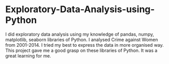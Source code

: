 # Exploratory-Data-Analysis-using-Python
I did exploratory data analysis using my knowledge of pandas, numpy, matplotlib, seaborn libraries of Python. I analysed Crime against Women from 2001-2014. I tried my best to express the data in more organised way. This project gave me a good grasp on these libraries of Python. It was a great learning for me.
